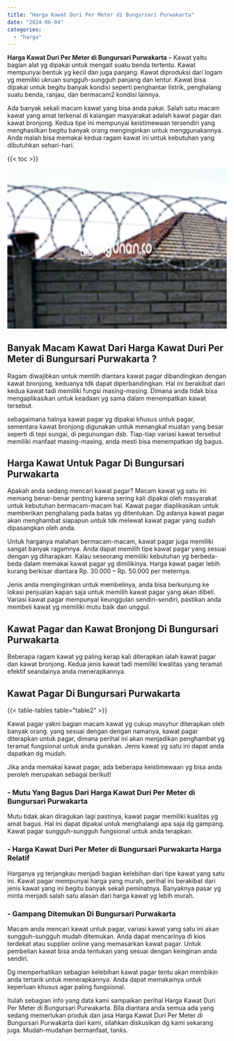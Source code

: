 ```yaml
---
title: "Harga Kawat Duri Per Meter di Bungursari Purwakarta"
date: "2024-06-04"
categories: 
  - "harga"
---
```


**Harga Kawat Duri Per Meter di Bungursari Purwakarta** – Kawat yaitu bagian alat yg dipakai untuk mengait suatu benda tertentu. Kawat mempunyai bentuk yg kecil dan juga panjang. Kawat diproduksi dari logam yg memiliki ukruan sungguh-sungguh panjang dan lentur. Kawat bisa dipakai untuk begitu banyak kondisi seperti penghantar listrik, penghalang suatu benda, ranjau, dan bermacam2 kondisi lainnya.

Ada banyak sekali macam kawat yang bisa anda pakai. Salah satu macam kawat yang amat terkenal di kalangan masyarakat adalah kawat pagar dan kawat bronjong. Kedua tipe ini mempunyai keistimewaan tersendiri yang menghasilkan begitu banyak orang menginginkan untuk menggunakannya. Anda malah bisa memakai kedua ragam kawat ini untuk kebutuhan yang dibutuhkan sehari-hari.

{{< toc >}}

![Harga Kawat Duri Per Meter di Bungursari Purwakarta](/images/jual-kawat-murah14.png)

## Banyak Macam Kawat Dari Harga Kawat Duri Per Meter di Bungursari Purwakarta ?

Ragam diwajibkan untuk memlih diantara kawat pagar dibandingkan dengan kawat bronjong, keduanya tdk dapat diperbandingkan. Hal ini berakibat dari kedua kawat tadi memiliki fungsi masing-masing. Dimana anda tidak bisa mengaplikasikan untuk keadaan yg sama dalam menempatkan kawat tersebut.

sebagaimana halnya kawat pagar yg dipakai khusus untuk pagar, sementara kawat bronjong digunakan untuk menangkal muatan yang besar seperti di tepi sungai, di pegunungan dsb. Tiap-tiap variasi kawat tersebut memiliki manfaat masing-masing, anda mesti bisa menempatkan dg bagus.

## Harga Kawat Untuk Pagar Di Bungursari Purwakarta

Apakah anda sedang mencari kawat pagar? Macam kawat yg satu ini memang benar-benar penting karena sering kali dipakai oleh masyarakat untuk kebutuhan bermacam-macam hal. Kawat pagar diaplikasikan untuk memberikan penghalang pada batas yg ditentukan. Dg adanya kawat pagar akan menghambat siapapun untuk tdk melewat kawat pagar yang sudah dipasangkan oleh anda.

Untuk harganya malahan bermacam-macam, kawat pagar juga memiliki sangat banyak ragamnya. Anda dapat memilih tipe kawat pagar yang sesuai dengan yg diharapkan. Kalau seseorang memiliki kebutuhan yg berbeda-beda dalam memakai kawat pagar yg dimilikinya. Harga kawat pagar lebih kurang berkisar diantara Rp. 30.000 – Rp. 50.000 per meternya.

Jenis anda menginginkan untuk membelinya, anda bisa berkunjung ke lokasi penjualan kapan saja untuk memilih kawat pagar yang akan dibeli. Variasi kawat pagar mempunyai keunggulan sendiri-sendiri, pastikan anda membeli kawat yg memiliki mutu baik dan unggul.

## Kawat Pagar dan Kawat Bronjong Di Bungursari Purwakarta

Beberapa ragam kawat yg paling kerap kali diterapkan ialah kawat pagar dan kawat bronjong. Kedua jenis kawat tadi memiliki kwalitas yang teramat efektif seandainya anda menerapkannya.

## Kawat Pagar Di Bungursari Purwakarta

{{< table-tables table="table2" >}}

Kawat pagar yakni bagian macam kawat yg cukup masyhur diterapkan oleh banyak orang. yang sesuai dengan dengan namanya, kawat pagar diterapkan untuk pagar, dimana perihal ini akan menjadikan penghambat yg teramat fungsional untuk anda gunakan. Jenis kawat yg satu ini dapat anda dapatkan dg mudah.

Jika anda memakai kawat pagar, ada beberapa keistimewaan yg bisa anda peroleh merupakan sebagai berikut!

### \- Mutu Yang Bagus Dari Harga Kawat Duri Per Meter di Bungursari Purwakarta

Mutu tidak akan diragukan lagi pastinya, kawat pagar memiliki kualitas yg amat bagus. Hal ini dapat dipakai untuk menghalangi apa saja dg gampang. Kawat pagar sungguh-sungguh fungsional untuk anda terapkan.

### \- Harga Kawat Duri Per Meter di Bungursari Purwakarta Harga Relatif

Harganya yg terjangkau menjadi bagian kelebihan dari tipe kawat yang satu ini. Kawat pagar mempunyai harga yang murah, perihal ini berakibat dari jenis kawat yang ini begitu banyak sekali peminatnya. Banyaknya pasar yg minta menjadi salah satu alasan dari harga kawat yg lebih murah.

### \- Gampang Ditemukan Di Bungursari Purwakarta

Macam anda mencari kawat untuk pagar, variasi kawat yang satu ini akan sungguh-sungguh mudah ditemukan. Anda dapat mencarinya di kios terdekat atau supplier online yang memasarkan kawat pagar. Untuk pembelian kawat bisa anda tentukan yang sesuai dengan keinginan anda sendiri.

Dg memperhatikan sebagian kelebihan kawat pagar tentu akan membikin anda tertarik untuk menerapkannya. Anda dapat memakainya untuk keperluan khusus agar paling fungsional.

Itulah sebagian info yang data kami sampaikan perihal Harga Kawat Duri Per Meter di Bungursari Purwakarta. Bila diantara anda semua ada yang sedang memerlukan produk dan jasa Harga Kawat Duri Per Meter di Bungursari Purwakarta dari kami, silahkan diskusikan dg kami sekarang juga. Mudah-mudahan bermanfaat, tanks.
